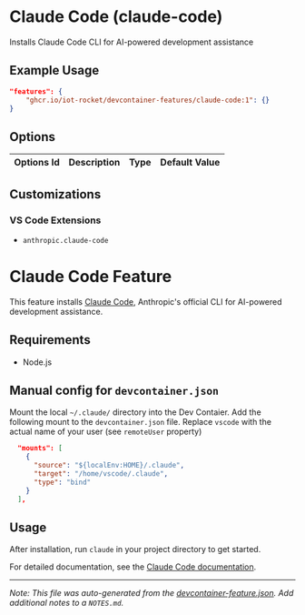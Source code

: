 
# Claude Code (claude-code)

Installs Claude Code CLI for AI-powered development assistance

## Example Usage

```json
"features": {
    "ghcr.io/iot-rocket/devcontainer-features/claude-code:1": {}
}
```

## Options

| Options Id | Description | Type | Default Value |
|-----|-----|-----|-----|


## Customizations

### VS Code Extensions

- `anthropic.claude-code`

# Claude Code Feature

This feature installs [Claude Code](https://www.anthropic.com/claude-code), Anthropic's official CLI for AI-powered development assistance.

## Requirements

- Node.js

## Manual config for `devcontainer.json`

Mount the local `~/.claude/` directory into the Dev Contaier.
Add the following mount to the `devcontainer.json` file.
Replace `vscode` with the actual name of your user (see `remoteUser` property)

```json
  "mounts": [
    {
      "source": "${localEnv:HOME}/.claude",
      "target": "/home/vscode/.claude",
      "type": "bind"
    }
  ],
```

## Usage

After installation, run `claude` in your project directory to get started.

For detailed documentation, see the [Claude Code documentation](https://docs.anthropic.com/en/docs/claude-code/overview).


---

_Note: This file was auto-generated from the [devcontainer-feature.json](https://github.com/iot-rocket/devcontainer-features/blob/main/src/claude-code/devcontainer-feature.json).  Add additional notes to a `NOTES.md`._
